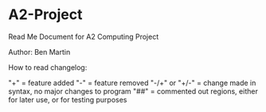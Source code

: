 A2-Project
==========

Read Me Document for A2 Computing Project

Author: Ben Martin

How to read changelog:

"+" = feature added
"-" = feature removed
"-/+" or "+/-" = change made in syntax, no major changes to program
"##" = commented out regions, either for later use, or for testing purposes
